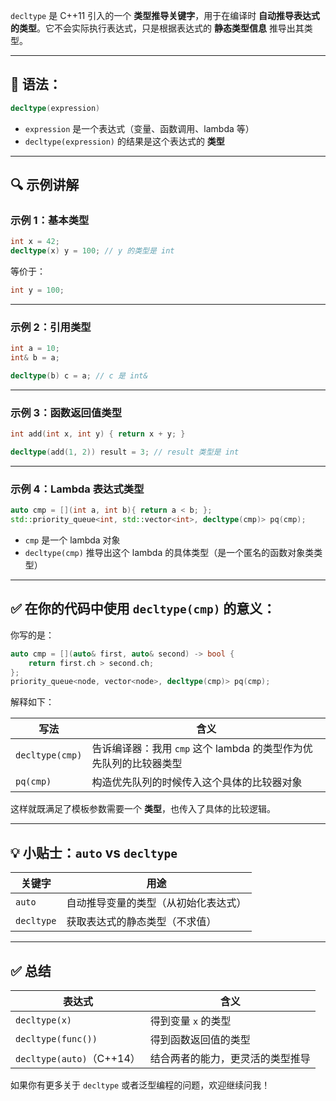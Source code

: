 `decltype` 是 C++11 引入的一个 **类型推导关键字**，用于在编译时 **自动推导表达式的类型**。它不会实际执行表达式，只是根据表达式的 **静态类型信息** 推导出其类型。

---

## 📌 语法：

```cpp
decltype(expression)
```

- `expression` 是一个表达式（变量、函数调用、lambda 等）
- `decltype(expression)` 的结果是这个表达式的 **类型**

---

## 🔍 示例讲解

### 示例 1：基本类型

```cpp
int x = 42;
decltype(x) y = 100; // y 的类型是 int
```

等价于：
```cpp
int y = 100;
```

---

### 示例 2：引用类型

```cpp
int a = 10;
int& b = a;

decltype(b) c = a; // c 是 int&
```

---

### 示例 3：函数返回值类型

```cpp
int add(int x, int y) { return x + y; }

decltype(add(1, 2)) result = 3; // result 类型是 int
```

---

### 示例 4：Lambda 表达式类型

```cpp
auto cmp = [](int a, int b){ return a < b; };
std::priority_queue<int, std::vector<int>, decltype(cmp)> pq(cmp);
```

- `cmp` 是一个 lambda 对象
- `decltype(cmp)` 推导出这个 lambda 的具体类型（是一个匿名的函数对象类类型）

---

## ✅ 在你的代码中使用 `decltype(cmp)` 的意义：

你写的是：

```cpp
auto cmp = [](auto& first, auto& second) -> bool {
    return first.ch > second.ch;
};
priority_queue<node, vector<node>, decltype(cmp)> pq(cmp);
```

解释如下：

| 写法            | 含义                                                         |
| --------------- | ------------------------------------------------------------ |
| `decltype(cmp)` | 告诉编译器：我用 `cmp` 这个 lambda 的类型作为优先队列的比较器类型 |
| `pq(cmp)`       | 构造优先队列的时候传入这个具体的比较器对象                   |

这样就既满足了模板参数需要一个 **类型**，也传入了具体的比较逻辑。

---

## 💡 小贴士：`auto` vs `decltype`

| 关键字     | 用途                                 |
| ---------- | ------------------------------------ |
| `auto`     | 自动推导变量的类型（从初始化表达式） |
| `decltype` | 获取表达式的静态类型（不求值）       |

---

## ✅ 总结

| 表达式                    | 含义                             |
| ------------------------- | -------------------------------- |
| `decltype(x)`             | 得到变量 `x` 的类型              |
| `decltype(func())`        | 得到函数返回值的类型             |
| `decltype(auto)`（C++14） | 结合两者的能力，更灵活的类型推导 |

如果你有更多关于 `decltype` 或者泛型编程的问题，欢迎继续问我！